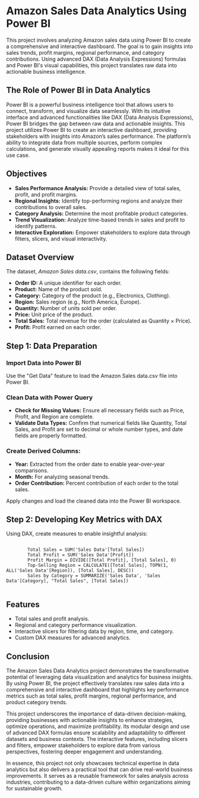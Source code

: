 

<h1>Amazon Sales Data Analytics Using Power BI</h1>
    <p>This project involves analyzing Amazon sales data using Power BI to create a comprehensive and interactive dashboard. The goal is to gain insights into sales trends, profit margins, regional performance, and category contributions. Using advanced DAX (Data Analysis Expressions) formulas and Power BI's visual capabilities, this project translates raw data into actionable business intelligence.</p>

<h2>The Role of Power BI in Data Analytics</h2>
    <p>Power BI is a powerful business intelligence tool that allows users to connect, transform, and visualize data seamlessly. With its intuitive interface and advanced functionalities like DAX (Data Analysis Expressions), Power BI bridges the gap between raw data and actionable insights. This project utilizes Power BI to create an interactive dashboard, providing stakeholders with insights into Amazon’s sales performance. The platform’s ability to integrate data from multiple sources, perform complex calculations, and generate visually appealing reports makes it ideal for this use case.</p>

<h2>Objectives</h2>
    <ul>
        <li><strong>Sales Performance Analysis:</strong> Provide a detailed view of total sales, profit, and profit margins.</li>
        <li><strong>Regional Insights:</strong> Identify top-performing regions and analyze their contributions to overall sales.</li>
        <li><strong>Category Analysis:</strong> Determine the most profitable product categories.</li>
        <li><strong>Trend Visualization:</strong> Analyze time-based trends in sales and profit to identify patterns.</li>
        <li><strong>Interactive Exploration:</strong> Empower stakeholders to explore data through filters, slicers, and visual interactivity.</li>
    </ul>

<h2>Dataset Overview</h2>
    <p>The dataset, <em>Amazon Sales data.csv</em>, contains the following fields:</p>
    <ul>
        <li><strong>Order ID:</strong> A unique identifier for each order.</li>
        <li><strong>Product:</strong> Name of the product sold.</li>
        <li><strong>Category:</strong> Category of the product (e.g., Electronics, Clothing).</li>
        <li><strong>Region:</strong> Sales region (e.g., North America, Europe).</li>
        <li><strong>Quantity:</strong> Number of units sold per order.</li>
        <li><strong>Price:</strong> Unit price of the product.</li>
        <li><strong>Total Sales:</strong> Total revenue for the order (calculated as Quantity × Price).</li>
        <li><strong>Profit:</strong> Profit earned on each order.</li>
    </ul>

<h2>Step 1: Data Preparation</h2>
    <h3>Import Data into Power BI</h3>
    <p>Use the "Get Data" feature to load the Amazon Sales data.csv file into Power BI.</p>

 <h3>Clean Data with Power Query</h3>
    <ul>
        <li><strong>Check for Missing Values:</strong> Ensure all necessary fields such as Price, Profit, and Region are complete.</li>
        <li><strong>Validate Data Types:</strong> Confirm that numerical fields like Quantity, Total Sales, and Profit are set to decimal or whole number types, and date fields are properly formatted.</li>
    </ul>

 <h3>Create Derived Columns:</h3>
    <ul>
        <li><strong>Year:</strong> Extracted from the order date to enable year-over-year comparisons.</li>
        <li><strong>Month:</strong> For analyzing seasonal trends.</li>
        <li><strong>Order Contribution:</strong> Percent contribution of each order to the total sales.</li>
    </ul>

 <p>Apply changes and load the cleaned data into the Power BI workspace.</p>

 <h2>Step 2: Developing Key Metrics with DAX</h2>
    <p>Using DAX, create measures to enable insightful analysis:</p>
    <pre><code>
        Total Sales = SUM('Sales Data'[Total Sales])
        Total Profit = SUM('Sales Data'[Profit])
        Profit Margin = DIVIDE([Total Profit], [Total Sales], 0)
        Top-Selling Region = CALCULATE([Total Sales], TOPN(1, ALL('Sales Data'[Region]), [Total Sales], DESC))
        Sales by Category = SUMMARIZE('Sales Data', 'Sales Data'[Category], "Total Sales", [Total Sales])
    </code></pre>

<h2>Features</h2>
    <ul>
        <li>Total sales and profit analysis.</li>
        <li>Regional and category performance visualization.</li>
        <li>Interactive slicers for filtering data by region, time, and category.</li>
        <li>Custom DAX measures for advanced analytics.</li>
    </ul>

 <h2>Conclusion</h2>
    <p>The Amazon Sales Data Analytics project demonstrates the transformative potential of leveraging data visualization and analytics for business insights. By using Power BI, the project effectively translates raw sales data into a comprehensive and interactive dashboard that highlights key performance metrics such as total sales, profit margins, regional performance, and product category trends.</p>
    <p>This project underscores the importance of data-driven decision-making, providing businesses with actionable insights to enhance strategies, optimize operations, and maximize profitability. Its modular design and use of advanced DAX formulas ensure scalability and adaptability to different datasets and business contexts. The interactive features, including slicers and filters, empower stakeholders to explore data from various perspectives, fostering deeper engagement and understanding.</p>
    <p>In essence, this project not only showcases technical expertise in data analytics but also delivers a practical tool that can drive real-world business improvements. It serves as a reusable framework for sales analysis across industries, contributing to a data-driven culture within organizations aiming for sustainable growth.</p>


